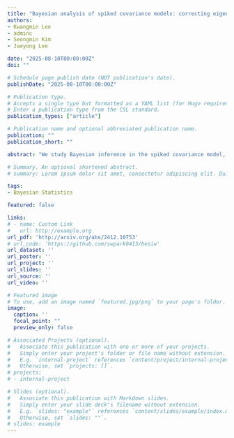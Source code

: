 ```yaml
---
title: "Bayesian analysis of spiked covariance models: correcting eigenvalue bias and determining the number of spikes (working paper)"
authors:
- Kwangmin Lee
- adminc
- Seongmin Kim
- Jaeyong Lee

date: "2025-08-10T00:00:00Z"
doi: ""

# Schedule page publish date (NOT publication's date).
publishDate: "2025-08-10T00:00:00Z"

# Publication type.
# Accepts a single type but formatted as a YAML list (for Hugo requirements).
# Enter a publication type from the CSL standard.
publication_types: ["article"]

# Publication name and optional abbreviated publication name.
publication: ""
publication_short: ""

abstract: "We study Bayesian inference in the spiked covariance model, where a small number of spiked eigenvalues dominate the spectrum. Our goal is to infer the spiked eigenvalues, their corresponding eigenvectors, and the number of spikes, providing a Bayesian solution to principal component analysis with uncertainty quantification. We place an inverse-Wishart prior on the covariance matrix to derive posterior distributions for the spiked eigenvalues and eigenvectors. Although posterior sampling is computationally efficient due to conjugacy, a bias may exist in the posterior eigenvalue estimates under high-dimensional settings. To address this, we propose two bias correction strategies: (i) a hyperparameter adjustment method, and (ii) a post-hoc multiplicative correction. For inferring the number of spikes, we develop a BIC-type approximation to the marginal likelihood and prove posterior consistency in the high-dimensional regime p > n. Furthermore, we establish concentration inequalities and posterior contraction rates for the leading eigenstructure, demonstrating minimax optimality for the spiked eigenvector in the single-spike case. Simulation studies and a real data application show that our method performs better than existing approaches in providing accurate quantification of uncertainty for both eigenstructure estimation and estimation of the number of spikes."

# Summary. An optional shortened abstract.
# summary: Lorem ipsum dolor sit amet, consectetur adipiscing elit. Duis posuere tellus ac convallis placerat. Proin tincidunt magna sed ex sollicitudin condimentum.

tags:
- Bayesian Statistics

featured: false

links:
# - name: Custom Link
#   url: http://example.org
url_pdf: 'http://arxiv.org/abs/2412.10753'
# url_code: 'https://github.com/swpark0413/besiw'
url_dataset: ''
url_poster: ''
url_project: ''
url_slides: ''
url_source: ''
url_video: ''

# Featured image
# To use, add an image named `featured.jpg/png` to your page's folder. 
image:
  caption: ''
  focal_point: ""
  preview_only: false

# Associated Projects (optional).
#   Associate this publication with one or more of your projects.
#   Simply enter your project's folder or file name without extension.
#   E.g. `internal-project` references `content/project/internal-project/index.md`.
#   Otherwise, set `projects: []`.
# projects:
# - internal-project

# Slides (optional).
#   Associate this publication with Markdown slides.
#   Simply enter your slide deck's filename without extension.
#   E.g. `slides: "example"` references `content/slides/example/index.md`.
#   Otherwise, set `slides: ""`.
# slides: example
---
```


<!-- # This work is driven by the results in my [previous paper](/publication/conference-paper/) on LLMs. -->

<!-- # {{% callout note %}}
# Create your slides in Markdown - click the *Slides* button to check out the example.
# {{% /callout %}} -->

<!-- Add the publication's **full text** or **supplementary notes** here. You can use rich formatting such as including [code, math, and images](https://docs.hugoblox.com/content/writing-markdown-latex/). -->
